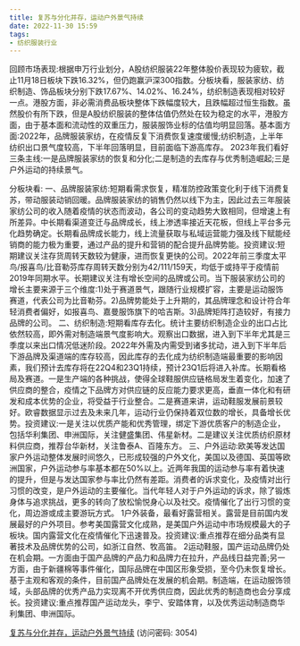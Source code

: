 ```yaml
---
title: 复苏与分化并存，运动户外景气持续
date: 2022-11-30 15:59
tags:
- 纺织服装行业
---
```

回顾市场表现:根据申万行业划分，A股纺织服装22年整体股价表现较为疲软，截止11月18日板块下跌16.32%，但仍跑赢沪深300指数。分板块看，服装家纺、纺织制造、饰品板块分别下跌17.67%、14.02%、16.24%，纺织制造表现相对较好一点。港股方面，非必需消费品板块整体下跌幅度较大，且跌幅超过恒生指数。虽然股价有所下跌，但是A股纺织服装的整体估值仍然处在较为稳定的水平，港股方面，由于基本面和流动性的双重压力，服装服饰业标的估值均明显回落。基本面方面:2022年，品牌服装家纺，在疫情反复下消费恢复速度缓慢;纺织制造，上半年纺织出口景气度较高，下半年回落明显，目前面临下游高库存。
2023年我们看好三条主线:一是品牌服装家纺的恢复和分化;二是制造的去库存与优秀制造崛起;三是户外运动的持续景气。
<!-- more -->
分板块看:
一、品牌服装家纺:短期看需求恢复，精准防控政策变化利于线下消费复苏，带动服装动销回暖。品牌服装家纺的销售仍然以线下为主，因此过去三年服装家纺公司的收入随着疫情的状态而波动，各公司的变动趋势大致相同，但增速上有所差异。中长期看渠道变迁与品牌成长，线上渗透率接近天花板，但线上平台多元化趋势确定。长期看品牌成长能力，线上流量获取与私域运营能力强及线下赋能经销商的能力极为重要，通过产品的提升和营销的配合提升品牌势能。投资建议:短期建议关注存货周转天数较为健康，进而恢复更快的公司。2022年前三季度太平鸟/报喜鸟/比音勒芬库存周转天数分别为42/111/159天，均低于或持平于疫情前2019年同期水平。长期建议关注有增长空间的品牌或公司。当下服装家纺公司的增长主要来源于三个维度:1)处于赛道景气，跟随行业规模扩容，主要是运动服饰赛道，代表公司为比音勒芬。2)品牌势能处于上升期的，其品牌理念和设计符合年轻消费者偏好，如报喜鸟、嘉曼服饰旗下的哈吉斯。3)品牌矩阵打造较好，有接力品牌的公司。
二、纺织制造:短期看库存去化。统计主要纺织制造企业的出口占比依然较高，即外需对制造端景气度影响大。观察出口数据，进入到下半年尤其是三季度以来出口情况低迷阶段。2022年外需及内需受到诸多扰动，进入到下半年后下游品牌及渠道端的库存较高，因此库存的去化成为纺织制造端最重要的影响因素，我们预计去库存将在22Q4和23Q1持续，预计23Q1后将进入补库。长期看格局及赛道。一是生产端的各种挑战，使得全球鞋服供应链格局发生着变化，加速了供应商的整合，疫情之下品牌方对供应链的反应能力要求更高，垂直一体化和有研发和成本优势的企业，将受益于行业整合。二是赛道来讲，运动鞋服发展前景较好。欧睿数据显示过去及未来几年，运动行业仍保持着双位数的增长，具备增长优势。投资建议:一是关注以优质产能和优秀管理，绑定下游优质客户的制造企业，包括华利集团、申洲国际，关注健盛集团、伟星新材。二是建议关注优质纺织原材料供应商，推荐台华新材，关注鲁泰A、百隆东方。
三、户外运动:欧美等发达国家户外运动整体发展时间悠久，已形成较强的户外文化，美国以及德国、英国等欧洲国家，户外运动参与率基本都在50%以上。近两年我国的运动参与率有着快速的提升，但是与发达国家参与率比仍然有差距。消费者的诉求变化，及疫情对出行习惯的改变，是户外运动的主要催化。当代年轻人对于户外运动的诉求，除了锻炼身体与追求挑战，更多的转向了放松愉悦身心以及社交。疫情催化了出行习惯的变化，周边游或成主要游玩方式。
1户外装备，最看好露营相关。露营是目前国内发展最好的户外项目。参考美国露营文化成熟，是美国户外运动中市场规模最大的子板块。国内露营文化在疫情催化下迅速普及。投资建议:重点推荐在细分品类有显著技术及品牌优势的公司，如浙江自然、牧高笛。
2运动鞋服，国产运动品牌仍处在机会期。一方面由于国产品牌的产品力和品牌力在拉升，产品线日益完善;另一方面，由于新疆棉等事件催化，国际品牌在中国区形象受损，至今仍未恢复增长。基于主观和客观的条件，目前国产品牌处在发展的机会期。制造端，在运动服饰领域，头部品牌的优秀产品力实现离不开优秀供应商，因此优秀的制造商也会分享成长。投资建议:重点推荐国产运动龙头，李宁、安踏体育，以及优秀运动制造商华利集团、申洲国际。

[复苏与分化并存，运动户外景气持续](https://url12.ctfile.com/f/3948612-738822245-bc4a7d?p=3054)
(访问密码: 3054)

